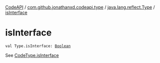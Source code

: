 [CodeAPI](../../index.md) / [com.github.jonathanxd.codeapi.type](../index.md) / [java.lang.reflect.Type](index.md) / [isInterface](.)

# isInterface

`val Type.isInterface: `[`Boolean`](https://kotlinlang.org/api/latest/jvm/stdlib/kotlin/-boolean/index.html)

See [CodeType.isInterface](../-code-type/is-interface.md)

